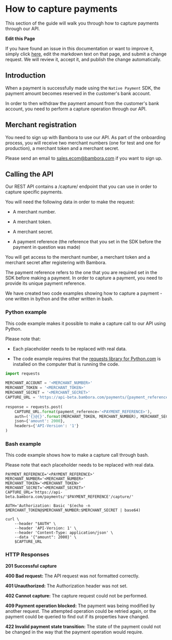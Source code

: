 # How to capture payments

This section of the guide will walk you through how to capture payments through our API.

**Edit this Page**

If you have found an issue in this documentation or want to improve it, simply click [here](https://github.com/bambora/dev.bambora.com/blob/master/source/includes/mobile/_how-to-capture-payments.md), edit the markdown text on that page, and submit a change request. We will review it, accept it, and publish the change automatically.

## Introduction

When a payment is successfully made using the `Native Payment` SDK, the payment amount becomes reserved in the customer's bank account. 

In order to then withdraw the payment amount from the customer's bank account, you need to perform a capture operation through our API.

## Merchant registration

You need to sign up with Bambora to use our API. As part of the onboarding process, you will receive two merchant numbers (one for test and one for production), a merchant token and a merchant secret. 

Please send an email to [sales.ecom@bambora.com](mailto:sales.ecom@bambora.com) if you want to sign up.

## Calling the API

Our REST API contains a /capture/ endpoint that you can use in order to capture specific payments.

You will need the following data in order to make the request:

* A merchant number.

* A merchant token. 

* A merchant secret.

* A payment reference (the reference that you set in the SDK before the payment in question was made)

You will get access to the merchant number, a merchant token and a merchant secret after registering with Bambora.

The payment reference refers to the one that you are required set in the SDK before making a payment. In order to capture a payment, you need to provide its unique payment reference.

We have created two code examples showing how to capture a payment - one written in bython and the other written in bash.

### Python example

This code example makes it possible to make a capture call to our API using Python. 

Please note that:

* Each placeholder needs to be replaced with real data.

* The code example requires that the [requests library for Python.com](https://github.com/kennethreitz/requests/) is installed on the computer that is running the code.

```python
import requests
​
MERCHANT_ACCOUNT = '<MERCHANT_NUMBER>'
MERCHANT_TOKEN = '<MERCHANT_TOKEN>'
MERCHANT_SECRET = '<MERCHANT_SECRET>'
CAPTURE_URL = 'https://api-beta.bambora.com/payments/{payment_reference}/capture/'
​
response = requests.post(
    CAPTURE_URL.format(payment_reference='<PAYMENT_REFERENCE>'),
    auth=('{}@{}'.format(MERCHANT_TOKEN, MERCHANT_NUMBER), MERCHANT_SECRET),
    json={'amount': 2000},
    headers={'API-Version': '1'}
)
```

### Bash example

This code example shows how to make a capture call through bash.

Please note that each placeholder needs to be replaced with real data.

```shell
PAYMENT_REFERENCE='<PAYMENT_REFERENCE>'
MERCHANT_NUMBER='<MERCHANT_NUMBER>'
MERCHANT_TOKEN='<MERCHANT_TOKEN>'
MERCHANT_SECRET='<MERCHANT_SECRET>'
CAPTURE_URL='https://api-beta.bambora.com/payments/'$PAYMENT_REFERENCE'/capture/'
​
AUTH='Authorization: Basic '$(echo -n $MERCHANT_TOKEN@$MERCHANT_NUMBER:$MERCHANT_SECRET | base64)
​
curl \
    --header "$AUTH" \
    --header 'API-Version: 1' \
    --header 'Content-Type: application/json' \
    --data '{"amount": 2000}' \
    $CAPTURE_URL
```

### HTTP Responses

**201 Successful capture**

**400 Bad request:** The API request was not formatted correctly.

**401 Unauthorized:** The Authorization header was not set.

**402 Cannot capture:** The capture request could not be performed.

**409 Payment operation blocked:** The payment was being modified by another request.
The attempted operation could be retried again, or the payment
could be queried to find out if its properties have changed.

**422 Invalid payment state transition:** The state of the payment could not be changed in the way that the payment operation would require.
